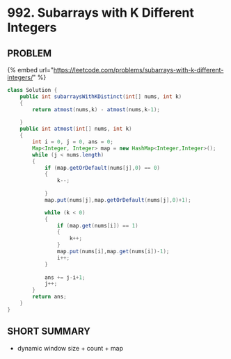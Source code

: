# 992. Subarrays with K Different Integers

## PROBLEM

{% embed url="https://leetcode.com/problems/subarrays-with-k-different-integers/" %}

```java
class Solution {
    public int subarraysWithKDistinct(int[] nums, int k) 
    {
        return atmost(nums,k) - atmost(nums,k-1);
        
    }
    public int atmost(int[] nums, int k)
    {
        int i = 0, j = 0, ans = 0;
        Map<Integer, Integer> map = new HashMap<Integer,Integer>();
        while (j < nums.length)
        {
            if (map.getOrDefault(nums[j],0) == 0)
            {
                k--;
                
            }
            map.put(nums[j],map.getOrDefault(nums[j],0)+1);

            while (k < 0)
            {
                if (map.get(nums[i]) == 1)
                {
                    k++;
                }
                map.put(nums[i],map.get(nums[i])-1);
                i++;
            }
            
            ans += j-i+1;
            j++;
        }
        return ans;
    }
}
```

## SHORT SUMMARY

* dynamic window size + count + map
